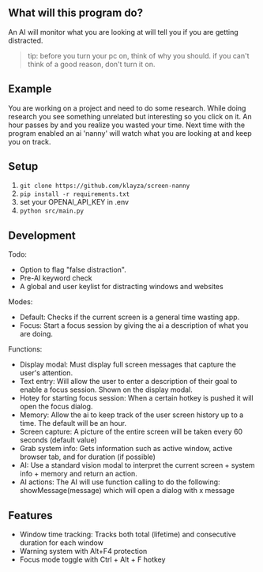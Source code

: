 ## What will this program do?

An AI will monitor what you are looking at will tell you if you are getting distracted.

> tip: before you turn your pc on, think of why you should. if you can't think of a good reason, don't turn it on.

## Example

You are working on a project and need to do some research. While doing research you see something unrelated but interesting so you click on it. An hour passes by and you realize you wasted your time. Next time with the program enabled an ai 'nanny' will watch what you are looking at and keep you on track.

## Setup

1. `git clone https://github.com/klayza/screen-nanny`
2. `pip install -r requirements.txt`
3. set your OPENAI_API_KEY in .env
4. `python src/main.py`

## Development
Todo:
- Option to flag "false distraction". 
- Pre-AI keyword check
- A global and user keylist for distracting windows and websites


Modes:
- Default: Checks if the current screen is a general time wasting app.
- Focus: Start a focus session by giving the ai a description of what you are doing.

Functions:
- Display modal: Must display full screen messages that capture the user's attention.
- Text entry: Will allow the user to enter a description of their goal to enable a focus session. Shown on the display modal.
- Hotey for starting focus session: When a certain hotkey is pushed it will open the focus dialog.
- Memory: Allow the ai to keep track of the user screen history up to a time. The default will be an hour. 
- Screen capture: A picture of the entire screen will be taken every 60 seconds (default value) 
- Grab system info: Gets information such as active window, active browser tab, and for duration (if possible)
- AI: Use a standard vision modal to interpret the current screen + system info + memory and return an action.
- AI actions: The AI will use function calling to do the following: showMessage(message) which will open a dialog with x message

## Features
- Window time tracking: Tracks both total (lifetime) and consecutive duration for each window
- Warning system with Alt+F4 protection
- Focus mode toggle with Ctrl + Alt + F hotkey


